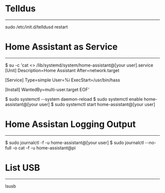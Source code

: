 # Telldus
---------
sudo /etc/init.d/telldusd restart



# Home Assistant as Service
---------------------------

$ su -c 'cat <<EOF >> /lib/systemd/system/home-assistant@[your user].service
[Unit]
Description=Home Assistant
After=network.target

[Service]
Type=simple
User=%i
ExecStart=/usr/bin/hass

[Install]
WantedBy=multi-user.target
EOF'

$ sudo systemctl --system daemon-reload
$ sudo systemctl enable home-assistant@[your user]
$ sudo systemctl start home-assistant@[your user]



# Home Assistan Logging Output
------------------------------
$ sudo journalctl -f -u home-assistant@[your user]
$ sudo journalctl --no-full -o cat -f -u home-assistant@pi



# List USB
----------
lsusb
